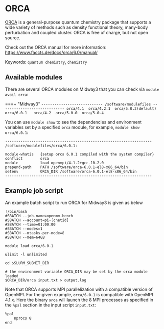 # ORCA

[ORCA](https://www.faccts.de/orca/) is a general-purpose quantum chemistry package that supports a wide variety of methods such as density functional theory, many-body perturbation and coupled cluster. ORCA is free of charge, but not open source.

Check out the ORCA manual for more information: https://www.faccts.de/docs/orca/6.0/manual/

Keywords: `quantum chemistry`, `chemistry`

## Available modules
There are several ORCA modules on Midway3 that you can check via `module avail orca`:

===+ "Midway3"
    ```
    ---------------------------- /software/modulefiles -----------------------------
    orca/4.1  orca/4.2.1  orca/5.0.2(default)  orca/6.0.1  
    orca/4.2  orca/5.0.0  orca/5.0.4
    ```

You can use `module show` to see the dependencies and environment variables set by a specified `orca` module, for example, `module show orca/6.0.1`:

```
-------------------------------------------------------------------
/software/modulefiles/orca/6.0.1:

module-whatis   {setup orca 6.0.1 compiled with the system compiler}
conflict        orca
module          load openmpi/4.1.2+gcc-10.2.0
prepend-path    PATH /software/orca-6.0.1-el8-x86_64/bin
setenv          ORCA_DIR /software/orca-6.0.1-el8-x86_64/bin
-------------------------------------------------------------------
```


## Example job script

An example batch script to run ORCA for Midway3 is given as below
```
!/bin/bash
#SBATCH --job-name=openmm-bench
#SBATCH --account=pi-[cnetid]
#SBATCH --time=01:00:00
#SBATCH --nodes=1
#SBATCH --ntasks-per-node=8
#SBATCH --mem=64GB

module load orca/6.0.1

ulimit -l unlimited

cd $SLURM_SUBMIT_DIR

# the environment variable ORCA_DIR may be set by the orca module loaded
$ORCA_DIR/orca input.txt > output.log
```

Note that ORCA supports MPI parallelization with a compatible version of OpenMPI. For the given example, `orca/6.0.1` is compatible with OpenMPI 4.1.x. Here the binary `orca` will launch the 8 MPI processes as specified in the `%pal` section in the input script `input.txt`:

```
%pal
    nprocs 8
end
```
